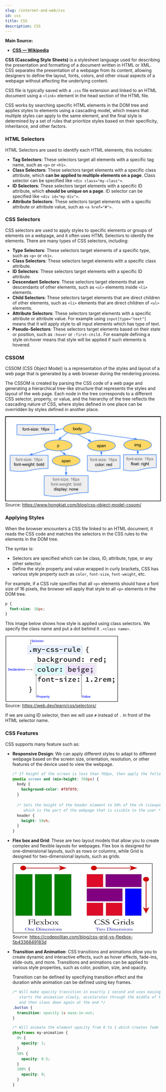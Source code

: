 ```yaml
---
slug: /internet-and-web/css
id: css
title: CSS
description: CSS
---
```


**Main Source:**

- **[CSS — Wikipedia](https://en.wikipedia.org/wiki/CSS)**

**CSS (Cascading Style Sheets)** is a stylesheet language used for describing the presentation and formatting of a document written in HTML or XML. CSS separates the presentation of a webpage from its content, allowing designers to define the layout, fonts, colors, and other visual aspects of a webpage without affecting the underlying content.

CSS file is typically saved with a `.css` file extension and linked to an HTML document using a `<link>` element in the head section of the HTML file.

CSS works by searching specific HTML elements in the DOM tree and applies styles to elements using a cascading model, which means that multiple styles can apply to the same element, and the final style is determined by a set of rules that prioritize styles based on their specificity, inheritance, and other factors.

### HTML Selectors

HTML Selectors are used to identify each HTML elements, this includes:

- **Tag Selectors**: These selectors target all elements with a specific tag name, such as `<p>` or `<h1>`.
- **Class Selectors**: These selectors target elements with a specific class attribute, which **can be applied to multiple elements on a page**. Class selector can be specified like `<div class="my-class">`.
- **ID Selectors**: These selectors target elements with a specific ID attribute, which **should be unique on a page**. ID selector can be specified like `<div id="my-div">`.
- **Attribute Selectors**: These selectors target elements with a specific attribute or attribute value, such as `<a href="#">`.

### CSS Selectors

CSS selectors are used to apply styles to specific elements or groups of elements on a webpage, and it often uses HTML Selectors to identify the elements. There are many types of CSS selectors, including:

- **Type Selectors**: These selectors target elements of a specific type, such as `<p>` or `<h1>`.
- **Class Selectors**: These selectors target elements with a specific class attribute.
- **ID Selectors**: These selectors target elements with a specific ID attribute.
- **Descendant Selectors**: These selectors target elements that are descendants of other elements, such as `<ul>` elements inside `<li>` elements.
- **Child Selectors**: These selectors target elements that are direct children of other elements, such as `<li>` elements that are direct children of `<ul>` elements.
- **Attribute Selectors**: These selectors target elements with a specific attribute or attribute value. For example using `input[type="text"]` means that it will apply style to all input elements which has type of text.
- **Pseudo-Selectors**: These selectors target elements based on their state or position, such as `:hover` or `:first-child.` For example defining a style on:hover means that style will be applied if such elements is hovered.

### CSSOM

CSSOM (CSS Object Model) is a representation of the styles and layout of a web page that is generated by a web browser during the rendering process.

The CSSOM is created by parsing the CSS code of a web page and generating a hierarchical tree-like structure that represents the styles and layout of the web page. Each node in the tree corresponds to a different CSS selector, property, or value, and the hierarchy of the tree reflects the cascading nature of CSS, where styles defined in one place can be overridden by styles defined in another place.

![Shows how CSSOM populate the style of DOM](./cssom.png)  
Source: https://www.hongkiat.com/blog/css-object-model-cssom/

### Applying Styles

When the browser encounters a CSS file linked to an HTML document, it reads the CSS code and matches the selectors in the CSS rules to the elements in the DOM tree.

The syntax is:

- Selectors are specified which can be class, ID, attribute, type, or any other selector.
- Define the style property and value wrapped in curly brackets, CSS has various style property such as `color`, `font-size`, `font-weight`, etc.

For example, if a CSS rule specifies that all `<p>` elements should have a font size of 16 pixels, the browser will apply that style to all `<p>` elements in the DOM tree.

```css
p {
  font-size: 16px;
}
```

This image below shows how style is applied using class selectors. We specify the class name and put a dot behind it `.<class name>`.

![Applying style to CSS class selector](./css-example.png)  
Source: https://web.dev/learn/css/selectors/

If we are using ID selector, then we will use `#` instead of `.` in front of the HTML selector name.

### CSS Features

CSS supports many feature such as:

- **Responsive Design**: We can apply different styles to adapt to different webpage based on the screen size, orientation, resolution, or other features of the device used to view the webpage.

  ```css
  /* If height of the screen is less than 768px, then apply the following styles */
  @media screen and (min-height: 768px) {
    body {
      background-color: #f0f0f0;
    }

    /* Sets the height of the header element to 50% of the vh (viewport) height 
       which is the part of the webpage that is visible to the user */
    header {
      height: 50vh;
    }
  }
  ```

- **Flex box and Grid**: These are two layout models that allow you to create complex and flexible layouts for webpages. Flex box is designed for one-dimensional layouts, such as rows or columns, while Grid is designed for two-dimensional layouts, such as grids.

  ![Using Flex box for one dimension layout and Grid for two dimension layout](./flexbox-grid.png)  
  Source: https://codepolitan.com/blog/css-grid-vs-flexbox-5b4336849183d

- **Transition and Animation**: CSS transitions and animations allow you to create dynamic and interactive effects, such as hover effects, fade-ins, slide-outs, and more. Transitions and animations can be applied to various style properties, such as color, position, size, and opacity.

  Transition can be defined by specifying transition effect and the duration while animation can be defined using key frames.

  ```css
  /* Will make opacity transition in exactly 1 second and uses easing function which 
     starts the animation slowly, accelerates through the middle of the animation, 
     and then slows down again at the end */
  .button {
    transition: opacity 1s ease-in-out;
  }
  ```

  ```css
  /* Will animate the element opacity from 0 to 1 which creates fade out effect */
  @keyframes my-animation {
    0% {
      opacity: 1;
    }
    50% {
      opacity: 0.5;
    }
    100% {
      opacity: 0;
    }
  }
  ```
